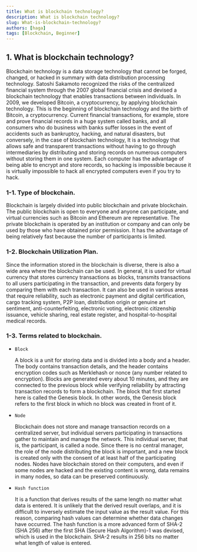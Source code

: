 ```yaml
---
title: What is blockchain technology?
description: What is blockchain technology?
slug: What-is-blockchain-technology?
authors: [haga]
tags: [Blockchain, Beginner]
---
```


## 1. What is blockchain technology?

Blockchain technology is a data storage technology that cannot be forged, changed, or hacked in summary with data distribution processing technology.
Satoshi Sakamoto recognized the risks of the centralized financial system through the 2007 global financial crisis and devised a blockchain technology that enables transactions between individuals.
In 2009, we developed Bitcoin, a cryptocurrency, by applying blockchain technology.
This is the beginning of blockchain technology and the birth of Bitcoin, a cryptocurrency.
Current financial transactions, for example, store and prove financial records in a huge system called banks, and all consumers who do business with banks suffer losses in the event of accidents such as bankruptcy, hacking, and natural disasters, but conversely, in the case of blockchain technology,
It is a technology that allows safe and transparent transactions without having to go through intermediaries by distributing and storing records on numerous computers without storing them in one system.
Each computer has the advantage of being able to encrypt and store records, so hacking is impossible because it is virtually impossible to hack all encrypted computers even if you try to hack.

### 1-1. Type of blockchain.

Blockchain is largely divided into public blockchain and private blockchain. The public blockchain is open to everyone and anyone can participate, and virtual currencies such as Bitcoin and Ethereum are representative.
The private blockchain is operated by an institution or company and can only be used by those who have obtained prior permission. It has the advantage of being relatively fast because the number of participants is limited.

### 1-2. Blockchain Utilization Plan.

Since the information stored in the blockchain is diverse, there is also a wide area where the blockchain can be used.
In general, it is used for virtual currency that stores currency transactions as blocks, transmits transactions to all users participating in the transaction, and prevents data forgery by comparing them with each transaction.
It can also be used in various areas that require reliability, such as electronic payment and digital certification, cargo tracking system, P2P loan, distribution origin or genuine art sentiment, anti-counterfeiting, electronic voting, electronic citizenship issuance, vehicle sharing, real estate register, and hospital-to-hospital medical records.

### 1-3. Terms related to blockchain.

- `Block`

  A block is a unit for storing data and is divided into a body and a header. The body contains transaction details, and the header contains encryption codes such as Merklehash or nonce (any number related to encryption). Blocks are generated every about 10 minutes, and they are connected to the previous block while verifying reliability by attracting transaction records to form a blockchain. The block that first started here is called the Genesis block. In other words, the Genesis block refers to the first block in which no block was created in front of it.

- `Node`

  Blockchain does not store and manage transaction records on a centralized server, but individual servers participating in transactions gather to maintain and manage the network. This individual server, that is, the participant, is called a node. Since there is no central manager, the role of the node distributing the block is important, and a new block is created only with the consent of at least half of the participating nodes. Nodes have blockchain stored on their computers, and even if some nodes are hacked and the existing content is wrong, data remains in many nodes, so data can be preserved continuously.

- `Hash function`

  It is a function that derives results of the same length no matter what data is entered. It is unlikely that the derived result overlaps, and it is difficult to inversely estimate the input value as the result value. For this reason, comparing hash values can determine whether data changes have occurred. The hash function is a more advanced form of SHA-2 (SHA 256) after the first SHA (Secure Hash Algorithm)-1 was devised, which is used in the blockchain. SHA-2 results in 256 bits no matter what length of value is entered.
